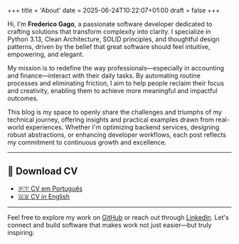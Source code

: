 +++
title = 'About'
date = 2025-06-24T10:22:07+01:00
draft = false
+++

Hi, I'm **Frederico Gago**, a passionate software developer dedicated to crafting solutions that transform complexity into clarity. I specialize in Python 3.13, Clean Architecture, SOLID principles, and thoughtful design patterns, driven by the belief that great software should feel intuitive, empowering, and elegant.

My mission is to redefine the way professionals—especially in accounting and finance—interact with their daily tasks. By automating routine processes and eliminating friction, I aim to help people reclaim their focus and creativity, enabling them to achieve more meaningful and impactful outcomes.

This blog is my space to openly share the challenges and triumphs of my technical journey, offering insights and practical examples drawn from real-world experiences. Whether I'm optimizing backend services, designing robust abstractions, or enhancing developer workflows, each post reflects my commitment to continuous growth and excellence.

---

## 📄 Download CV
- [🇵🇹 CV em Português](/frederico-gago/cv/FredericoGago_CV_PT.pdf)
- [🇬🇧 CV in English](/frederico-gago/cv/FredericoGago_CV_EN.pdf)

---

Feel free to explore my work on [GitHub](https://github.com/fredericogago) or reach out through [LinkedIn](https://www.linkedin.com/in/frederico-gago-5849281aa).
Let's connect and build software that makes work not just easier—but truly inspiring.
